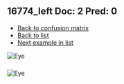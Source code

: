 ## 16774_left Doc: 2 Pred: 0
- [Back to confusion matrix](https://github.com/juliandewit/kaggle_retinopathy/blob/master/matrix.md)
- [Back to list](https://github.com/juliandewit/kaggle_retinopathy/blob/master/lists/20/list.md)
- [Next example in list](https://github.com/juliandewit/kaggle_retinopathy/blob/master/lists/20/16/16815_left.md)

![Eye](https://retinopaty.blob.core.windows.net/size1024/16774_left_2.jpeg)

### 

![Eye]()

